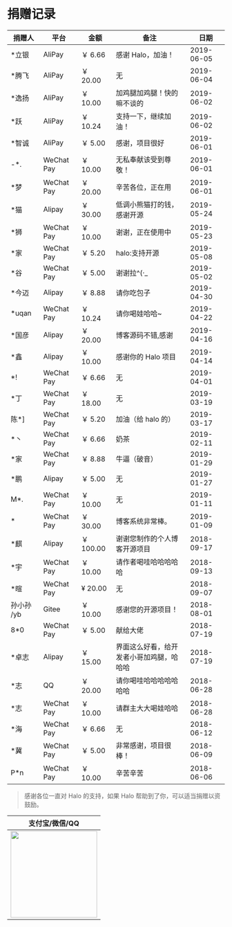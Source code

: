 # 捐赠记录

| 捐赠人     | 平台       | 金额      | 备注                                     | 日期       |
| ---------- | ---------- | --------- | ---------------------------------------- | ---------- |
| \*立银     | AliPay     | ￥ 6.66   | 感谢 Halo，加油！                        | 2019-06-05 |
| \*腾飞     | AliPay     | ￥ 20.00  | 无                                       | 2019-06-04 |
| \*逸扬     | AliPay     | ￥ 10.00  | 加鸡腿加鸡腿！快的嘛不谈的               | 2019-06-02 |
| \*跃       | AliPay     | ￥ 10.24  | 支持一下，继续加油！                     | 2019-06-02 |
| \*智诚     | AliPay     | ￥ 5.00   | 感谢，项目很好                           | 2019-06-01 |
| \-\*.      | WeChat Pay | ￥ 10.00  | 无私奉献该受到尊敬！                     | 2019-06-01 |
| \*梦       | WeChat Pay | ￥ 20.00  | 辛苦各位，正在用                         | 2019-06-01 |
| \*猫       | Alipay     | ￥ 30.00  | 低调小熊猫打的钱，感谢开源               | 2019-05-24 |
| \*狮       | WeChat Pay | ￥ 10.00  | 谢谢，正在使用中                         | 2019-05-23 |
| \*家       | WeChat Pay | ￥ 5.20   | halo:支持开源                            | 2019-05-08 |
| \*谷       | WeChat Pay | ￥ 5.00   | 谢谢拉^(·\_                              | 2019-05-02 |
| \*今迈     | Alipay     | ￥ 8.88   | 请你吃包子                               | 2019-04-30 |
| \*uqan     | WeChat Pay | ￥ 10.24  | 请你喝娃哈哈~                            | 2019-04-22 |
| \*国彦     | Alipay     | ￥ 20.00  | 博客源码不错,感谢                        | 2019-04-16 |
| \*鑫       | Alipay     | ￥ 10.00  | 感谢你的 Halo 项目                       | 2019-04-14 |
| \*!        | WeChat Pay | ￥ 6.66   | 无                                       | 2019-04-01 |
| \*丁       | WeChat Pay | ￥ 18.00  | 无                                       | 2019-03-19 |
| 陈\*]      | WeChat Pay | ￥ 5.20   | 加油（给 halo 的）                       | 2019-03-17 |
| \*丶       | WeChat Pay | ￥ 6.66   | 奶茶                                     | 2019-02-11 |
| \*家       | WeChat Pay | ￥ 8.88   | 牛逼（破音）                             | 2019-01-29 |
| \*鹏       | Alipay     | ￥ 5.00   | 无                                       | 2019-01-27 |
| M\*.       | WeChat Pay | ￥ 10.00  | 无                                       | 2019-01-11 |
| \*         | WeChat Pay | ￥ 30.00  | 博客系统非常棒。                         | 2019-01-09 |
| \*麒       | Alipay     | ￥ 100.00 | 谢谢您制作的个人博客开源项目             | 2018-09-17 |
| \*宇       | WeChat Pay | ￥ 10.00  | 请作者喝哇哈哈哈哈哈                     | 2018-09-13 |
| \*暄       | WeChat Pay | ¥ 20.00   | 无                                       | 2018-09-07 |
| 孙小孙 /yb | Gitee      | ￥ 10.00  | 感谢您的开源项目！                       | 2018-08-01 |
| 8\*0       | WeChat Pay | ￥ 5.00   | 献给大佬                                 | 2018-07-19 |
| \*卓志     | Alipay     | ￥ 15.00  | 界面这么好看，给开发者小哥加鸡腿，哈哈哈 | 2018-07-19 |
| \*志       | QQ         | ￥ 20.00  | 请你喝哇哈哈哈哈哈哈哈                   | 2018-06-28 |
| \*志       | WeChat Pay | ￥ 10.00  | 请群主大大喝娃哈哈                       | 2018-06-28 |
| \*海       | WeChat Pay | ￥ 6.66   | 无                                       | 2018-06-12 |
| \*冀       | WeChat Pay | ￥ 5.00   | 非常感谢，项目很棒！                     | 2018-06-09 |
| P\*n       | WeChat Pay | ￥ 10.00  | 辛苦辛苦                                 | 2018-06-06 |

> 感谢各位一直对 Halo 的支持，如果 Halo 帮助到了你，可以适当捐赠以资鼓励。

|                              支付宝/微信/QQ                              |
| :----------------------------------------------------------------------: |
| <img src="https://i.loli.net/2018/12/23/5c1f68ce9b884.png" width="200"/> |
